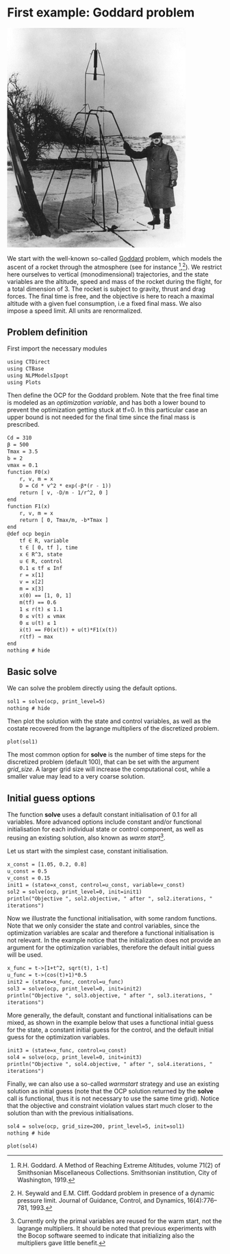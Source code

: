 # First example: Goddard problem

![R.H. Goddard](./assets/goddard.png)

We start with the well-known so-called [Goddard](http://en.wikipedia.org/wiki/Robert_H._Goddard) problem, which models the ascent of a rocket through the atmosphere (see for instance [^1],[^2]).
We restrict here ourselves to  vertical (monodimensional) trajectories, and the state variables are the altitude, speed and mass of the rocket during the flight, for a total dimension of 3. The rocket is subject to gravity, thrust and drag forces. The final time is free, and the objective is here to reach a maximal altitude with a given fuel consumption, i.e a fixed final mass. We also impose a speed limit. All units are renormalized.

[^1]: R.H. Goddard. A Method of Reaching Extreme Altitudes, volume 71(2) of Smithsonian Miscellaneous Collections. Smithsonian institution, City of Washington, 1919.

[^2]: H. Seywald and E.M. Cliff. Goddard problem in presence of a dynamic pressure limit. Journal of Guidance, Control, and Dynamics, 16(4):776–781, 1993.

## Problem definition

First import the necessary modules
```@example main
using CTDirect
using CTBase
using NLPModelsIpopt
using Plots
```

Then define the OCP for the Goddard problem. Note that the free final time is modeled as an *optimization variable*, and has both a lower bound to prevent the optimization getting stuck at tf=0. In this particular case an upper bound is not needed for the final time since the final mass is prescribed.
```@example main
Cd = 310
β = 500
Tmax = 3.5
b = 2
vmax = 0.1
function F0(x)
    r, v, m = x
    D = Cd * v^2 * exp(-β*(r - 1))
    return [ v, -D/m - 1/r^2, 0 ]
end
function F1(x)
    r, v, m = x
    return [ 0, Tmax/m, -b*Tmax ]
end
@def ocp begin
    tf ∈ R, variable
    t ∈ [ 0, tf ], time
    x ∈ R^3, state
    u ∈ R, control
    0.1 ≤ tf ≤ Inf
    r = x[1]
    v = x[2]
    m = x[3]
    x(0) == [1, 0, 1]
    m(tf) == 0.6
    1 ≤ r(t) ≤ 1.1
    0 ≤ v(t) ≤ vmax
    0 ≤ u(t) ≤ 1
    ẋ(t) == F0(x(t)) + u(t)*F1(x(t))
    r(tf) → max
end
nothing # hide
```

## Basic solve

We can solve the problem directly using the default options.
```@example main
sol1 = solve(ocp, print_level=5)
nothing # hide
```
Then plot the solution with the state and control variables, as well as the costate recovered from the lagrange multipliers of the discretized problem. 
```@example main
plot(sol1)
```

The most common option for **solve** is the number of time steps for the discretized problem (default 100), that can be set with the argument *grid_size*. A larger grid size will increase the computational cost, while a smaller value may lead to a very coarse solution.

## Initial guess options

The function **solve** uses a default constant initialisation of 0.1 for all variables. More advanced options include constant and/or functional initialisation for each individual state or control component, as well as reusing an existing solution, also known as *warm start*[^3].

[^3]: Currently only the primal variables are reused for the warm start, not the lagrange multipliers. It should be noted that previous experiments with the Bocop software seemed to indicate that initializing also the multipliers gave little benefit.

Let us start with the simplest case, constant initialisation.
```@example main
x_const = [1.05, 0.2, 0.8]
u_const = 0.5
v_const = 0.15
init1 = (state=x_const, control=u_const, variable=v_const)
sol2 = solve(ocp, print_level=0, init=init1)
println("Objective ", sol2.objective, " after ", sol2.iterations, " iterations")
``` 

Now we illustrate the functional initialisation, with some random functions. Note that we only consider the state and control variables, since the optimization variables are scalar and therefore a functional initialisation is not relevant. In the example notice that the initialization does not provide an argument for the optimization variables, therefore the default initial guess will be used.  
```@example main
x_func = t->[1+t^2, sqrt(t), 1-t]
u_func = t->(cos(t)+1)*0.5
init2 = (state=x_func, control=u_func)
sol3 = solve(ocp, print_level=0, init=init2)
println("Objective ", sol3.objective, " after ", sol3.iterations, " iterations")
``` 
More generally, the default, constant and functional initialisations can be mixed, as shown in the example below that uses a functional initial guess for the state, a constant initial guess for the control, and the default initial guess for the optimization variables. 
```@example main
init3 = (state=x_func, control=u_const)
sol4 = solve(ocp, print_level=0, init=init3)
println("Objective ", sol4.objective, " after ", sol4.iterations, " iterations")
``` 

Finally, we can also use a so-called *warmstart* strategy and use an existing solution as initial guess (note that the OCP solution returned by the **solve** call is functional, thus it is not necessary to use the same time grid). Notice that the objective and constraint violation values start much closer to the solution than with the previous initialisations.
```@example main
sol4 = solve(ocp, grid_size=200, print_level=5, init=sol1)
nothing # hide
```
```@example main
plot(sol4)
```
